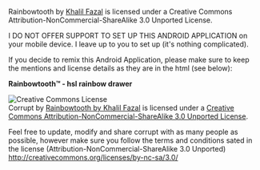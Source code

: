 Rainbowtooth by <a href="mailto:khalil.fazal.0@gmail.com">Khalil Fazal</a> is licensed under a Creative Commons Attribution-NonCommercial-ShareAlike 3.0 Unported License.

I DO NOT OFFER SUPPORT TO SET UP THIS ANDROID APPLICATION on your mobile device. I leave up to you to set up (it's nothing complicated).

If you decide to remix this Android Application, please make sure to keep the mentions and license details as they are in the html (see below):

<!--  This part needs to stay on your page somewhere - visible -->
<p><strong>Rainbowtooth&trade; - hsl rainbow drawer</strong></p>
<p<a rel="license" href="http://creativecommons.org/licenses/by-nc-sa/3.0/"><img alt="Creative Commons License" style="border-width:0" src="http://i.creativecommons.org/l/by-nc-sa/3.0/80x15.png" /></a><br /><span xmlns:dc="http://purl.org/dc/elements/1.1/" href="http://purl.org/dc/dcmitype/InteractiveResource" property="dc:title" rel="dc:type">Corrupt</span> by <a xmlns:cc="http://creativecommons.org/ns#" href="mailto:khalil.fazal.0@gmail.com" property="cc:attributionName" rel="cc:attributionURL">Rainbowtooth by Khalil Fazal</a> is licensed under a <a rel="license" href="http://creativecommons.org/licenses/by-nc-sa/3.0/">Creative Commons Attribution-NonCommercial-ShareAlike 3.0 Unported License</a>.
</p>
<!--  End -->


Feel free to update, modify and share corrupt with as many people as possible, however make sure you follow the terms and conditions sated in the license (Attribution-NonCommercial-ShareAlike 3.0 Unported)
http://creativecommons.org/licenses/by-nc-sa/3.0/
